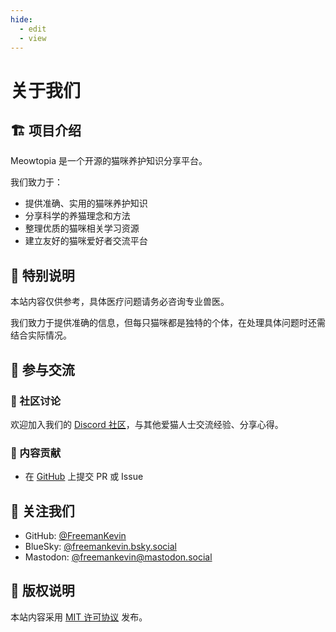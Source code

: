 ```yaml
---
hide:
  - edit
  - view
---
```


# 关于我们

## 🏗️ 项目介绍

<span class="english">Meowtopia</span> 是一个开源的猫咪养护知识分享平台。

我们致力于：

- 提供准确、实用的猫咪养护知识
- 分享科学的养猫理念和方法
- 整理优质的猫咪相关学习资源
- 建立友好的猫咪爱好者交流平台

## 📢 特别说明

本站内容仅供参考，具体医疗问题请务必咨询专业兽医。

我们致力于提供准确的信息，但每只猫咪都是独特的个体，在处理具体问题时还需结合实际情况。

## 🤝 参与交流

### 💬 社区讨论
欢迎加入我们的 [Discord 社区](https://discord.gg/nedrgr8n)，与其他爱猫人士交流经验、分享心得。

### 📝 内容贡献
- 在 [GitHub](https://github.com/FreemanKevin/Meowtopia) 上提交 PR 或 Issue

## 🔗 关注我们

- GitHub: <span class="english">[@FreemanKevin](https://github.com/FreemanKevin)</span>
- BlueSky: <span class="english">[@freemankevin.bsky.social](https://bsky.app/profile/freemankevin.bsky.social)</span>
- Mastodon: <span class="english">[@freemankevin@mastodon.social](https://mastodon.social/@freemankevin)</span>

## 📄 版权说明

本站内容采用 [MIT 许可协议](https://github.com/FreemanKevin/Meowtopia/blob/main/LICENSE) 发布。 